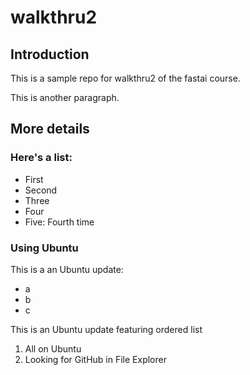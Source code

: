 # walkthru2

## Introduction

This is a sample repo for walkthru2 of the fastai course.

This is another paragraph.

## More details

### Here's a list:

- First
- Second
- Three
- Four
- Five: Fourth time

### Using Ubuntu

This is a an Ubuntu update:

- a
- b
- c

This is an Ubuntu update featuring ordered list

1. All on Ubuntu
2. Looking for GitHub in File Explorer
